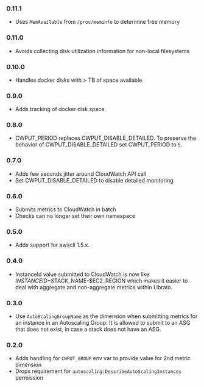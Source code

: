 ### 0.11.1

- Uses `MemAvailable` from `/proc/meminfo` to determine free memory

### 0.11.0

- Avoids collecting disk utilization information for non-local filesystems

### 0.10.0

- Handles docker disks with > TB of space available

### 0.9.0

- Adds tracking of docker disk space

### 0.8.0

- CWPUT_PERIOD replaces CWPUT_DISABLE_DETAILED. To preserve the behavior of
  CWPUT_DISABLE_DETAILED set CWPUT_PERIOD to `5`.

### 0.7.0

- Adds few seconds jitter around CloudWatch API call
- Set CWPUT_DISABLE_DETAILED to disable detailed monitoring

### 0.6.0

- Submits metrics to CloudWatch in batch
- Checks can no longer set their own namespace

### 0.5.0

- Adds support for awscli 1.5.x.

### 0.4.0

- InstanceId value submitted to CloudWatch is now like
  $INSTANCEID-$STACK_NAME-$EC2_REGION which makes it easier to deal with
  aggregate and non-aggregate metrics within Librato.

### 0.3.0

- Use `AutoScalingGroupName` as the dimension when submitting metrics for an
  instance in an Autoscaling Group.  It is allowed to submit to an ASG that does
  not exist, in case a stack does not have an ASG.

### 0.2.0

- Adds handling for `CWPUT_GROUP` env var to provide value for 2nd metric dimension
- Drops requirement for `autoscaling:DescribeAutoScalingInstances` permission
